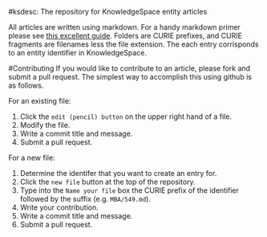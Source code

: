 #ksdesc: The repository for KnowledgeSpace entity articles

All articles are written using markdown. For a handy markdown primer please see [this excellent guide](https://github.com/adam-p/markdown-here/wiki/Markdown-Cheatsheet).
Folders are CURIE prefixes, and CURIE fragments are filenames less the file extension.
The each entry corrisponds to an entity identifier in KnowledgeSpace.

#Contributing
If you would like to contribute to an article, please fork and submit a pull request.
The simplest way to accomplish this using github is as follows. 

For an existing file:
 1. Click the `edit (pencil) button` on the upper right hand of a file.
 2. Modify the file.
 3. Write a commit title and message.
 4. Submit a pull request.

For a new file:
 1. Determine the identifer that you want to create an entry for.
 2. Click the `new file` button at the top of the repository.
 3. Type into the `Name your file` box the CURIE prefix of the identifier followed by the suffix (e.g. `MBA/549.md`).
 4. Write your contribution.
 5. Write a commit title and message.
 6. Submit a pull request.

